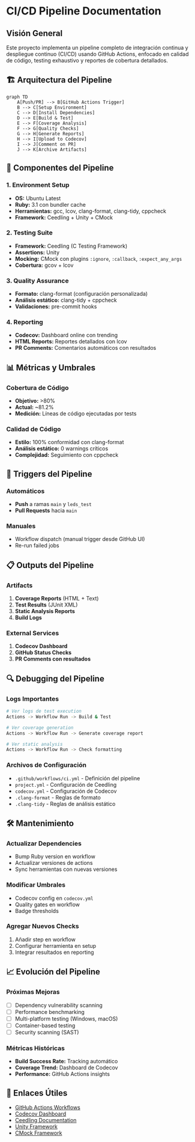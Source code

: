 # CI/CD Pipeline Documentation

## Visión General

Este proyecto implementa un pipeline completo de integración continua y despliegue continuo (CI/CD) usando GitHub Actions, enfocado en calidad de código, testing exhaustivo y reportes de cobertura detallados.

## 🏗️ Arquitectura del Pipeline

```mermaid
graph TD
    A[Push/PR] --> B[GitHub Actions Trigger]
    B --> C[Setup Environment]
    C --> D[Install Dependencies]
    D --> E[Build & Test]
    E --> F[Coverage Analysis]
    F --> G[Quality Checks]
    G --> H[Generate Reports]
    H --> I[Upload to Codecov]
    I --> J[Comment on PR]
    J --> K[Archive Artifacts]
```

## 🔧 Componentes del Pipeline

### 1. Environment Setup
- **OS:** Ubuntu Latest
- **Ruby:** 3.1 con bundler cache
- **Herramientas:** gcc, lcov, clang-format, clang-tidy, cppcheck
- **Framework:** Ceedling + Unity + CMock

### 2. Testing Suite
- **Framework:** Ceedling (C Testing Framework)
- **Assertions:** Unity
- **Mocking:** CMock con plugins `:ignore`, `:callback`, `:expect_any_args`
- **Cobertura:** gcov + lcov

### 3. Quality Assurance
- **Formato:** clang-format (configuración personalizada)
- **Análisis estático:** clang-tidy + cppcheck
- **Validaciones:** pre-commit hooks

### 4. Reporting
- **Codecov:** Dashboard online con trending
- **HTML Reports:** Reportes detallados con lcov
- **PR Comments:** Comentarios automáticos con resultados

## 📊 Métricas y Umbrales

### Cobertura de Código
- **Objetivo:** >80%
- **Actual:** ~81.2%
- **Medición:** Líneas de código ejecutadas por tests

### Calidad de Código
- **Estilo:** 100% conformidad con clang-format
- **Análisis estático:** 0 warnings críticos
- **Complejidad:** Seguimiento con cppcheck

## 🚀 Triggers del Pipeline

### Automáticos
- **Push** a ramas `main` y `leds_test`
- **Pull Requests** hacia `main`

### Manuales
- Workflow dispatch (manual trigger desde GitHub UI)
- Re-run failed jobs

## 📋 Outputs del Pipeline

### Artifacts
1. **Coverage Reports** (HTML + Text)
2. **Test Results** (JUnit XML)
3. **Static Analysis Reports**
4. **Build Logs**

### External Services
1. **Codecov Dashboard**
2. **GitHub Status Checks**
3. **PR Comments con resultados**

## 🔍 Debugging del Pipeline

### Logs Importantes
```bash
# Ver logs de test execution
Actions -> Workflow Run -> Build & Test

# Ver coverage generation
Actions -> Workflow Run -> Generate coverage report

# Ver static analysis
Actions -> Workflow Run -> Check formatting
```

### Archivos de Configuración
- `.github/workflows/ci.yml` - Definición del pipeline
- `project.yml` - Configuración de Ceedling
- `codecov.yml` - Configuración de Codecov
- `.clang-format` - Reglas de formato
- `.clang-tidy` - Reglas de análisis estático

## 🛠️ Mantenimiento

### Actualizar Dependencies
- Bump Ruby version en workflow
- Actualizar versiones de actions
- Sync herramientas con nuevas versiones

### Modificar Umbrales
- Codecov config en `codecov.yml`
- Quality gates en workflow
- Badge thresholds

### Agregar Nuevos Checks
1. Añadir step en workflow
2. Configurar herramienta en setup
3. Integrar resultados en reporting

## 📈 Evolución del Pipeline

### Próximas Mejoras
- [ ] Dependency vulnerability scanning
- [ ] Performance benchmarking
- [ ] Multi-platform testing (Windows, macOS)
- [ ] Container-based testing
- [ ] Security scanning (SAST)

### Métricas Históricas
- **Build Success Rate:** Tracking automático
- **Coverage Trend:** Dashboard de Codecov
- **Performance:** GitHub Actions insights

## 🔗 Enlaces Útiles

- [GitHub Actions Workflows](https://github.com/Nacholazabal/IdS-Ignacio-Olazabal/actions)
- [Codecov Dashboard](https://codecov.io/gh/Nacholazabal/IdS-Ignacio-Olazabal)
- [Ceedling Documentation](http://www.throwtheswitch.org/ceedling)
- [Unity Framework](http://www.throwtheswitch.org/unity)
- [CMock Framework](http://www.throwtheswitch.org/cmock)
